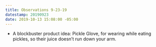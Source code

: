 ```yaml
---
title: Observations 9-23-19
datestamp: 20190923
date: 2019-10-13 15:08:00 -05:00
---
```


- A blockbuster product idea: Pickle Glove, for wearing while eating pickles, so their juice doesn’t run down your arm.
